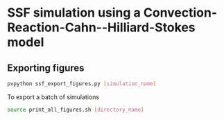 # SSF simulation using a Convection-Reaction-Cahn--Hilliard-Stokes model

## Exporting figures

```bash
pvpython ssf_export_figures.py [simulation_name]
```

To export a batch of simulations

```bash
source print_all_figures.sh [directory_name]
```
